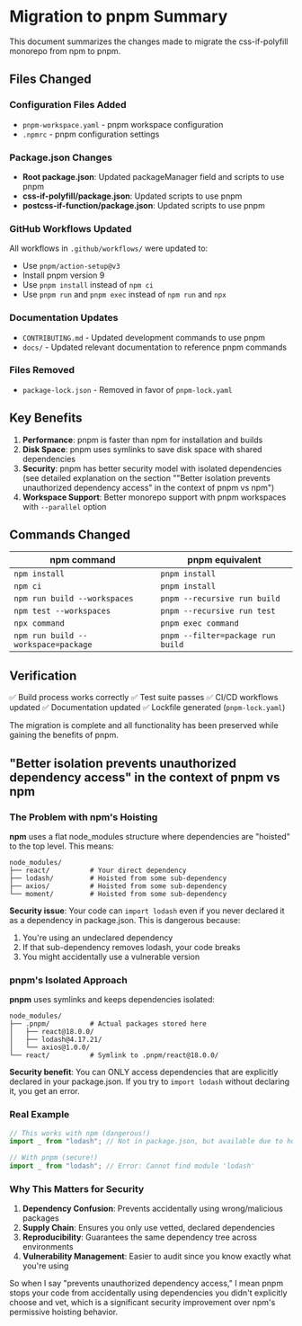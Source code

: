 # Migration to pnpm Summary

This document summarizes the changes made to migrate the css-if-polyfill monorepo from npm to pnpm.

## Files Changed

### Configuration Files Added

- `pnpm-workspace.yaml` - pnpm workspace configuration
- `.npmrc` - pnpm configuration settings

### Package.json Changes

- **Root package.json**: Updated packageManager field and scripts to use pnpm
- **css-if-polyfill/package.json**: Updated scripts to use pnpm
- **postcss-if-function/package.json**: Updated scripts to use pnpm

### GitHub Workflows Updated

All workflows in `.github/workflows/` were updated to:

- Use `pnpm/action-setup@v3`
- Install pnpm version 9
- Use `pnpm install` instead of `npm ci`
- Use `pnpm run` and `pnpm exec` instead of `npm run` and `npx`

### Documentation Updates

- `CONTRIBUTING.md` - Updated development commands to use pnpm
- `docs/` - Updated relevant documentation to reference pnpm commands

### Files Removed

- `package-lock.json` - Removed in favor of `pnpm-lock.yaml`

## Key Benefits

1. **Performance**: pnpm is faster than npm for installation and builds
2. **Disk Space**: pnpm uses symlinks to save disk space with shared dependencies
3. **Security**: pnpm has better security model with isolated dependencies (see detailed explanation on the section ""Better isolation prevents unauthorized dependency access" in the context of pnpm vs npm")
4. **Workspace Support**: Better monorepo support with pnpm workspaces with `--parallel` option

## Commands Changed

| npm command                         | pnpm equivalent                   |
| ----------------------------------- | --------------------------------- |
| `npm install`                       | `pnpm install`                    |
| `npm ci`                            | `pnpm install`                    |
| `npm run build --workspaces`        | `pnpm --recursive run build`      |
| `npm test --workspaces`             | `pnpm --recursive run test`       |
| `npx command`                       | `pnpm exec command`               |
| `npm run build --workspace=package` | `pnpm --filter=package run build` |

## Verification

✅ Build process works correctly
✅ Test suite passes
✅ CI/CD workflows updated
✅ Documentation updated
✅ Lockfile generated (`pnpm-lock.yaml`)

The migration is complete and all functionality has been preserved while gaining the benefits of pnpm.

## "Better isolation prevents unauthorized dependency access" in the context of pnpm vs npm

### The Problem with npm's Hoisting

**npm** uses a flat node_modules structure where dependencies are "hoisted" to the top level. This means:

```text
node_modules/
├── react/          # Your direct dependency
├── lodash/         # Hoisted from some sub-dependency
├── axios/          # Hoisted from some sub-dependency
└── moment/         # Hoisted from some sub-dependency
```

**Security issue**: Your code can `import lodash` even if you never declared it as a dependency in package.json. This is dangerous because:

1. You're using an undeclared dependency
2. If that sub-dependency removes lodash, your code breaks
3. You might accidentally use a vulnerable version

### pnpm's Isolated Approach

**pnpm** uses symlinks and keeps dependencies isolated:

```text
node_modules/
├── .pnpm/          # Actual packages stored here
│   ├── react@18.0.0/
│   ├── lodash@4.17.21/
│   └── axios@1.0.0/
└── react/          # Symlink to .pnpm/react@18.0.0/
```

**Security benefit**: You can ONLY access dependencies that are explicitly declared in your package.json. If you try to `import lodash` without declaring it, you get an error.

### Real Example

```javascript
// This works with npm (dangerous!)
import _ from "lodash"; // Not in package.json, but available due to hoisting

// With pnpm (secure!)
import _ from "lodash"; // Error: Cannot find module 'lodash'
```

### Why This Matters for Security

1. **Dependency Confusion**: Prevents accidentally using wrong/malicious packages
2. **Supply Chain**: Ensures you only use vetted, declared dependencies
3. **Reproducibility**: Guarantees the same dependency tree across environments
4. **Vulnerability Management**: Easier to audit since you know exactly what you're using

So when I say "prevents unauthorized dependency access," I mean pnpm stops your code from accidentally using dependencies you didn't explicitly choose and vet, which is a significant security improvement over npm's permissive hoisting behavior.
